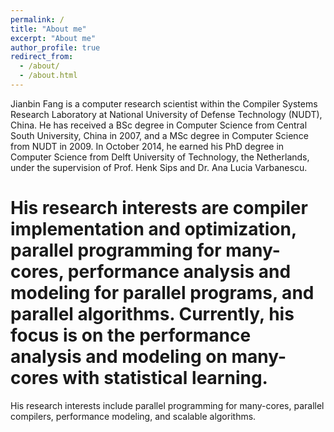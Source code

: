 ```yaml
---
permalink: /
title: "About me"
excerpt: "About me"
author_profile: true
redirect_from: 
  - /about/
  - /about.html
---
```


Jianbin Fang is a computer research scientist within the Compiler Systems Research Laboratory at National University of Defense Technology (NUDT), China. 
He has received a BSc degree in Computer Science from Central South University, China in 2007, and a MSc degree in Computer Science from NUDT in 2009. 
In October 2014, he earned his PhD degree in Computer Science from Delft University of Technology, the Netherlands, 
under the supervision of Prof. Henk Sips and Dr. Ana Lucia Varbanescu. 

# His research interests are compiler implementation and optimization, parallel programming for many-cores, performance analysis and modeling for parallel programs, and parallel algorithms. Currently, his focus is on the performance analysis and modeling on many-cores with statistical learning. 

His research interests include parallel programming for many-cores, parallel compilers, performance modeling, and scalable algorithms.

